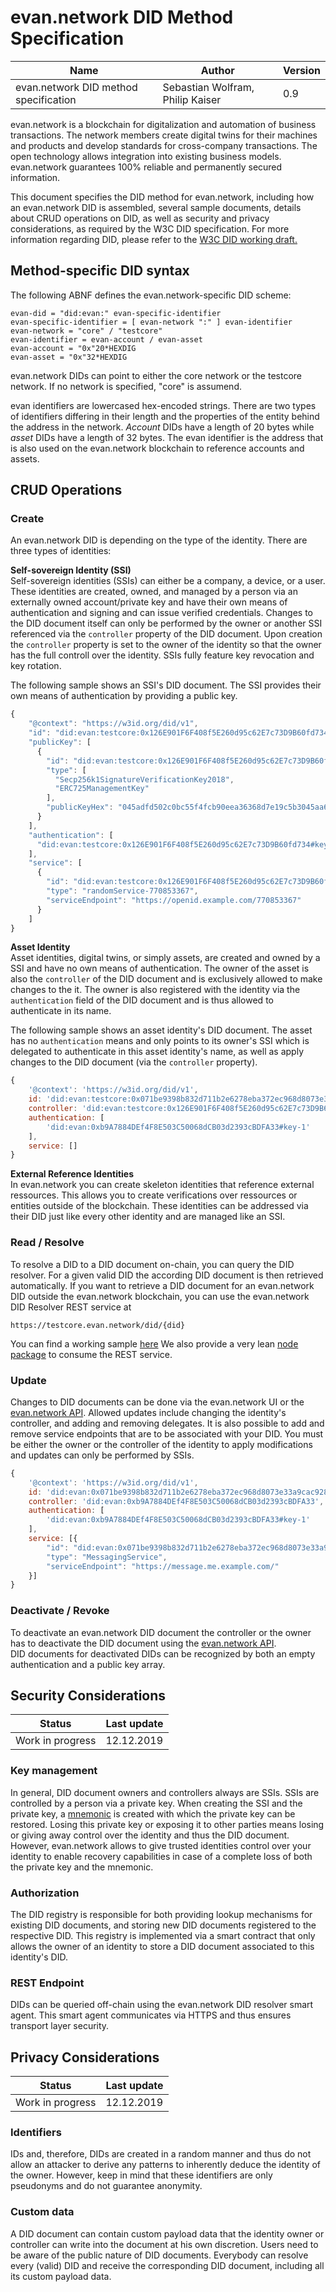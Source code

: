 # evan.network DID Method Specification

| Name                          | Author                           | Version |
|-------------------------------|----------------------------------|---------|
| evan.network DID method specification | Sebastian Wolfram, Philip Kaiser | 0.9     |

evan.network is a blockchain for digitalization and automation of business transactions. The network members create digital twins for their machines and products and develop standards for cross-company transactions. The open technology allows integration into existing business models. evan.network guarantees 100% reliable and permanently secured information.

This document specifies the DID method for evan.network, including how an evan.network DID is assembled, several sample documents, details about CRUD operations on DID, as well as security and privacy considerations, as required by the W3C DID specification. For more information regarding DID, please refer to the [W3C DID working draft.](https://w3c.github.io/did-core/#introduction)

## Method-specific DID syntax

The following ABNF defines the evan.network-specific DID scheme:

```ABNF
evan-did = "did:evan:" evan-specific-identifier
evan-specific-identifier = [ evan-network ":" ] evan-identifier
evan-network = "core" / "testcore"
evan-identifier = evan-account / evan-asset
evan-account = "0x"20*HEXDIG
evan-asset = "0x"32*HEXDIG
```
evan.network DIDs can point to either the core network or the testcore network. If no network is specified, "core" is assumend.

evan identifiers are lowercased hex-encoded strings. There are two types of identifiers differing in their length and the properties of the entity behind the address in the network. *Account* DIDs have a length of 20 bytes while *asset* DIDs have a length of 32 bytes. The evan identifier is the address that is also used on the evan.network blockchain to reference accounts and assets.


## CRUD Operations

### Create
An evan.network DID is depending on the type of the identity. There are three types of identities:<br>

**Self-sovereign Identity (SSI)**<br>
Self-sovereign identities (SSIs) can either be a company, a device, or a user. These identities are created, owned, and managed by a person via an externally owned account/private key and have their own means of authentication and signing and can issue verified credentials. Changes to the DID document itself can only be performed by the owner or another SSI referenced via the `controller` property of the DID document. Upon creation the `controller` property is set to the owner of the identity so that the owner has the full controll over the identity. SSIs fully feature key revocation and key rotation.

The following sample shows an SSI's DID document. The SSI provides their own means of authentication by providing a public key.
```js
{
    "@context": "https://w3id.org/did/v1",
    "id": "did:evan:testcore:0x126E901F6F408f5E260d95c62E7c73D9B60fd734",
    "publicKey": [
      {
        "id": "did:evan:testcore:0x126E901F6F408f5E260d95c62E7c73D9B60fd734#key-1",
        "type": [
          "Secp256k1SignatureVerificationKey2018",
          "ERC725ManagementKey"
        ],
        "publicKeyHex": "045adfd502c0bc55f4fcb90eea36368d7e19c5b3045aa6f51dfa3699046e9751251d21bc6bdd06c1ff0014fcbbf9f1d83c714434f2b33d713aaf46760f2d53f10d"
      }
    ],
    "authentication": [
      "did:evan:testcore:0x126E901F6F408f5E260d95c62E7c73D9B60fd734#key-1"
    ],
    "service": [
      {
        "id": "did:evan:testcore:0x126E901F6F408f5E260d95c62E7c73D9B60fd734#randomService",
        "type": "randomService-770853367",
        "serviceEndpoint": "https://openid.example.com/770853367"
      }
    ]
}
```

**Asset Identity**<br>
Asset identities, digital twins, or simply assets, are created and owned by a SSI and have no own means of authentication. The owner of the asset is also the `controller` of the DID document and is exclusively allowed to make changes to the it. The owner is also registered with the identity via the `authentication` field of the DID document and is thus allowed to authenticate in its name.

The following sample shows an asset identity's DID document. The asset has no `authentication` means and only points to its owner's SSI which is delegated to authenticate in this asset identity's name, as well as apply changes to the DID document (via the `controller` property).

```js
{
    '@context': 'https://w3id.org/did/v1',
    id: 'did:evan:testcore:0x071be9398b832d711b2e6278eba372ec968d8073e33a9cac9289c3ed06fc0701',
    controller: 'did:evan:testcore:0x126E901F6F408f5E260d95c62E7c73D9B60fd734',
    authentication: [
        'did:evan:0xb9A7884DEf4F8E503C50068dCB03d2393cBDFA33#key-1'
    ],
    service: []
}
```

**External Reference Identities**<br>
In evan.network you can create skeleton identities that reference external ressources. This allows you to create verifications over ressources or entities outside of the blockchain. These identities can be addressed via their DID just like every other identity and are managed like an SSI.

### Read / Resolve

To resolve a DID to a DID document on-chain, you can query the DID resolver. For a given valid DID the according DID document is then retrieved automatically.
If you want to retrieve a DID document for an evan.network DID outside the evan.network blockchain, you can use the evan.network DID Resolver REST service at
```
https://testcore.evan.network/did/{did}
```
You can find a working sample [here](https://testcore.evan.network/did/did:evan:testcore:0x126E901F6F408f5E260d95c62E7c73D9B60fd734)
We also provide a very lean [node package](https://github.com/evannetwork/did-resolver) to consume the REST service.

### Update
Changes to DID documents can be done via the evan.network UI or the [evan.network API](https://github.com/evannetwork/api-blockchain-core).
Allowed updates include changing the identity's controller, and adding and removing delegates.
It is also possible to add and remove service endpoints that are to be associated with your DID.
You must be either the owner or the controller of the identity to apply modifications and updates can only be performed by SSIs.

```javascript
{
    '@context': 'https://w3id.org/did/v1',
    id: 'did:evan:0x071be9398b832d711b2e6278eba372ec968d8073e33a9cac9289c3ed06fc0701',
    controller: 'did:evan:0xb9A7884DEf4F8E503C50068dCB03d2393cBDFA33',
    authentication: [
        'did:evan:0xb9A7884DEf4F8E503C50068dCB03d2393cBDFA33#key-1'
    ],
    service: [{
        "id": "did:evan:0x071be9398b832d711b2e6278eba372ec968d8073e33a9cac9289c3ed06fc0701#messaging",
        "type": "MessagingService",
        "serviceEndpoint": "https://message.me.example.com/"
    }]
}
```

### Deactivate / Revoke
To deactivate an evan.network DID document the controller or the owner has to deactivate the DID document using the [evan.network API](https://api-blockchain-core.readthedocs.io/en/latest/profile/did.html#deactivateDidDocument).  
DID documents for deactivated DIDs can be recognized by both an empty authentication and a public key array.

## Security Considerations

| Status                          | Last update                           |
|-------------------------------|----------------------------------|
| Work in progress | 12.12.2019 |

### Key management
In general, DID document owners and controllers always are SSIs.
SSIs are controlled by a person via a private key.
When creating the SSI and the private key, a [mnemonic](https://evannetwork.github.io/docs/first_steps/create-identity.html) is created with which the private key can be restored.
Losing this private key or exposing it to other parties means losing or giving away control over the identity and thus the DID document.
However, evan.network allows to give trusted identities control over your identity to enable recovery capabilities in case of a complete loss of both the private key and the mnemonic.

### Authorization
The DID registry is responsible for both providing lookup mechanisms for existing DID documents, and storing new DID documents registered to the respective DID.
This registry is implemented via a smart contract that only allows the owner of an identity to store a DID document associated to this identity's DID.

### REST Endpoint
DIDs can be queried off-chain using the evan.network DID resolver smart agent.
This smart agent communicates via HTTPS and thus ensures transport layer security.

<!--
Mandatory to discuss in the spec:
- eavesdropping
- replay attacks
- message insertion
- deletion & modification
- man-in-the-middle
- potential denial of service attacks
- residual risks (such as the risks from compromise in a related protocol, incorrect implementation, or cipher) after threat mitigation has been deployed
- integrity protection and update authentication for all operations
- method-specific endpoint authentication
- policy mechanism by which DIDs are proven to be uniquely assigned
-->


## Privacy Considerations

| Status                          | Last update                           |
|-------------------------------|----------------------------------|
| Work in progress | 12.12.2019 |

### Identifiers
IDs and, therefore, DIDs are created in a random manner and thus do not allow an attacker to derive any patterns to inherently deduce the identity of the owner.
However, keep in mind that these identifiers are only pseudonyms and do not guarantee anonymity.

### Custom data
A DID document can contain custom payload data that the identity owner or controller can write into the document at his own discretion.
Users need to be aware of the public nature of DID documents.
Everybody can resolve every (valid) DID and receive the corresponding DID document, including all its custom payload data.
